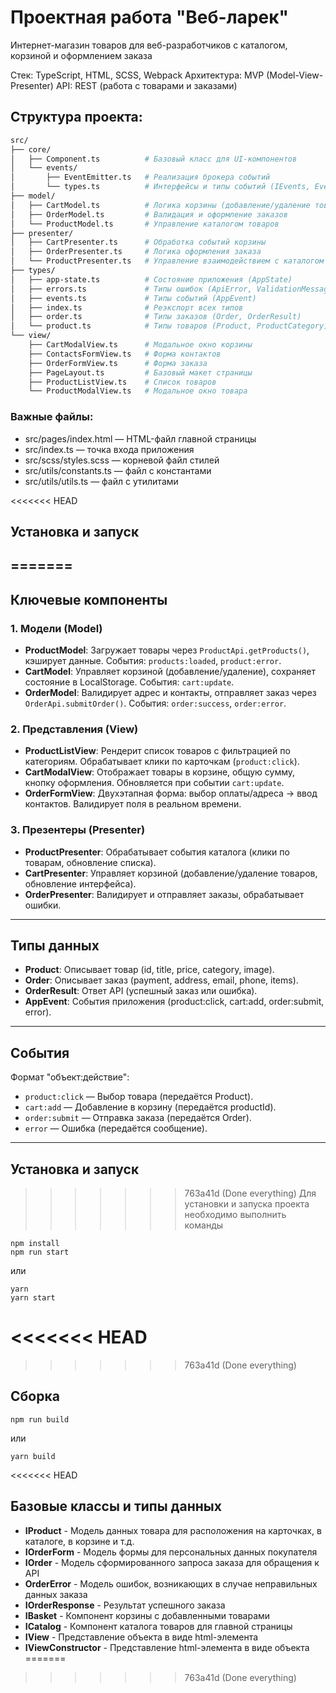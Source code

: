 # Проектная работа "Веб-ларек"

Интернет-магазин товаров для веб-разработчиков с каталогом, корзиной и оформлением заказа

Стек: TypeScript, HTML, SCSS, Webpack
Архитектура: MVP (Model-View-Presenter)
API: REST (работа с товарами и заказами)

## Структура проекта:

```bash
src/
├── core/
│   ├── Component.ts          # Базовый класс для UI-компонентов
│   └── events/
│       ├── EventEmitter.ts   # Реализация брокера событий
│       └── types.ts          # Интерфейсы и типы событий (IEvents, EventName)
├── model/
│   ├── CartModel.ts          # Логика корзины (добавление/удаление товаров)
│   ├── OrderModel.ts         # Валидация и оформление заказов
│   └── ProductModel.ts       # Управление каталогом товаров
├── presenter/
│   ├── CartPresenter.ts      # Обработка событий корзины
│   ├── OrderPresenter.ts     # Логика оформления заказа
│   └── ProductPresenter.ts   # Управление взаимодействием с каталогом
├── types/
│   ├── app-state.ts          # Состояние приложения (AppState)
│   ├── errors.ts             # Типы ошибок (ApiError, ValidationMessage)
│   ├── events.ts             # Типы событий (AppEvent)
│   ├── index.ts              # Реэкспорт всех типов
│   ├── order.ts              # Типы заказов (Order, OrderResult)
│   └── product.ts            # Типы товаров (Product, ProductCategory)
└── view/
    ├── CartModalView.ts      # Модальное окно корзины
    ├── ContactsFormView.ts   # Форма контактов
    ├── OrderFormView.ts      # Форма заказа
    ├── PageLayout.ts         # Базовый макет страницы
    ├── ProductListView.ts    # Список товаров
    └── ProductModalView.ts   # Модальное окно товара
```

### Важные файлы:

- src/pages/index.html — HTML-файл главной страницы
- src/index.ts — точка входа приложения
- src/scss/styles.scss — корневой файл стилей
- src/utils/constants.ts — файл с константами
- src/utils/utils.ts — файл с утилитами

<<<<<<< HEAD
## Установка и запуск
=======
---

## Ключевые компоненты

### 1. Модели (Model)

- **ProductModel**: Загружает товары через `ProductApi.getProducts()`, кэширует данные. События: `products:loaded`, `product:error`.
- **CartModel**: Управляет корзиной (добавление/удаление), сохраняет состояние в LocalStorage. События: `cart:update`.
- **OrderModel**: Валидирует адрес и контакты, отправляет заказ через `OrderApi.submitOrder()`. События: `order:success`, `order:error`.

### 2. Представления (View)

- **ProductListView**: Рендерит список товаров с фильтрацией по категориям. Обрабатывает клики по карточкам (`product:click`).
- **CartModalView**: Отображает товары в корзине, общую сумму, кнопку оформления. Обновляется при событии `cart:update`.
- **OrderFormView**: Двухэтапная форма: выбор оплаты/адреса → ввод контактов. Валидирует поля в реальном времени.

### 3. Презентеры (Presenter)

- **ProductPresenter**: Обрабатывает события каталога (клики по товарам, обновление списка).
- **CartPresenter**: Управляет корзиной (добавление/удаление товаров, обновление интерфейса).
- **OrderPresenter**: Валидирует и отправляет заказы, обрабатывает ошибки.

---

## Типы данных

- **Product**: Описывает товар (id, title, price, category, image).
- **Order**: Описывает заказ (payment, address, email, phone, items).
- **OrderResult**: Ответ API (успешный заказ или ошибка).
- **AppEvent**: События приложения (product:click, cart:add, order:submit, error).

---

## События

Формат "объект:действие":

- `product:click` — Выбор товара (передаётся Product).
- `cart:add` — Добавление в корзину (передаётся productId).
- `order:submit` — Отправка заказа (передаётся Order).
- `error` — Ошибка (передаётся сообщение).

---

## Установка и запуск

>>>>>>> 763a41d (Done everything)
Для установки и запуска проекта необходимо выполнить команды

```
npm install
npm run start
```

или

```
yarn
yarn start
```
<<<<<<< HEAD
=======

>>>>>>> 763a41d (Done everything)
## Сборка

```
npm run build
```

или

```
yarn build
```
<<<<<<< HEAD

## Базовые классы и типы данных

- **IProduct** - Модель данных товара для расположения на карточках, в каталоге, в корзине и т.д.
- **IOrderForm** - Модель формы для персональных данных покупателя
- **IOrder** - Модель сформированного запроса заказа для обращения к API
- **OrderError** - Модель ошибок, возникающих в случае неправильных данных заказа
- **IOrderResponse** - Результат успешного заказа
- **IBasket** - Компонент корзины с добавленными товарами
- **ICatalog** - Компонент каталога товаров для главной страницы
- **IView** - Представление объекта в виде html-элемента
- **IViewConstructor** - Представление html-элемента в виде объекта
=======
>>>>>>> 763a41d (Done everything)
